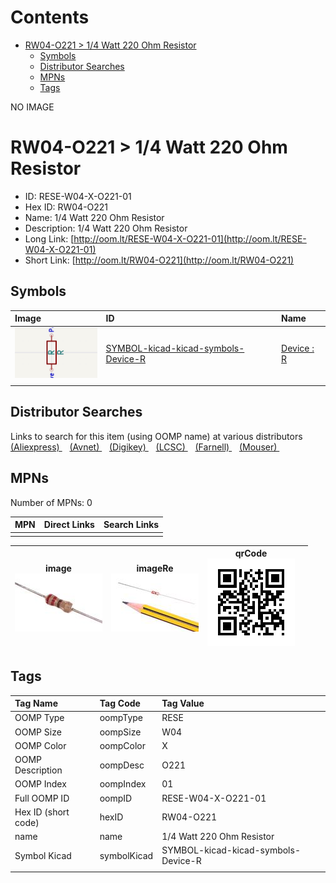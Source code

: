 



Contents
========

* [RW04-O221 > 1/4 Watt 220 Ohm Resistor](#rw04-o221--14-watt-220-ohm-resistor)
	* [Symbols](#symbols)
	* [Distributor Searches](#distributor-searches)
	* [MPNs](#mpns)
	* [Tags](#tags)
  
NO IMAGE  
# RW04-O221 > 1/4 Watt 220 Ohm Resistor

- ID: RESE-W04-X-O221-01
- Hex ID: RW04-O221
- Name: 1/4 Watt 220 Ohm Resistor
- Description: 1/4 Watt 220 Ohm Resistor
- Long Link: [http://oom.lt/RESE-W04-X-O221-01](http://oom.lt/RESE-W04-X-O221-01)
- Short Link: [http://oom.lt/RW04-O221](http://oom.lt/RW04-O221)

## Symbols
  

|Image|ID|Name|
| :--- | :--- | :--- |
|[![](https://raw.githubusercontent.com/oomlout/oomlout_OOMP_eda_V2/main/SYMBOL/kicad/kicad-symbols/Device/R/image_140.png)](https://github.com/oomlout/oomlout_OOMP_eda_V2/tree/main/SYMBOL/kicad/kicad-symbols/Device/R/)|[SYMBOL-kicad-kicad-symbols-Device-R](https://github.com/oomlout/oomlout_OOMP_eda_V2/tree/main/SYMBOL/kicad/kicad-symbols/Device/R/)|[Device : R](https://github.com/oomlout/oomlout_OOMP_eda_V2/tree/main/SYMBOL/kicad/kicad-symbols/Device/R/)|
||||

## Distributor Searches
  
Links to search for this item (using OOMP name) at various distributors  
[(Aliexpress) ](https://www.aliexpress.com/wholesale?SearchText=11171/4+Watt+220+Ohm+Resistor)&nbsp;&nbsp;&nbsp;[(Avnet) ](https://www.avnet.com/shop/us/search/1/4+Watt+220+Ohm+Resistor)&nbsp;&nbsp;&nbsp;[(Digikey) ](https://www.digikey.co.uk/en/products/result?s=1/4+Watt+220+Ohm+Resistor)&nbsp;&nbsp;&nbsp;[(LCSC) ](https://www.lcsc.com/search?q=1/4+Watt+220+Ohm+Resistor)&nbsp;&nbsp;&nbsp;[(Farnell) ](https://uk.farnell.com/search?st=1/4+Watt+220+Ohm+Resistor)&nbsp;&nbsp;&nbsp;[(Mouser) ](https://www.mouser.com/c/?q=1/4+Watt+220+Ohm+Resistor)&nbsp;&nbsp;&nbsp;
## MPNs
  
Number of MPNs: 0  

|MPN|Direct Links|Search Links|
| :--- | :--- | :--- |
||||
  

|image<br>[![](https://raw.githubusercontent.com/oomlout/oomlout_OOMP_parts_V2/main/RESE/W04/X/O221/01/image_140.jpg)](https://github.com/oomlout/oomlout_OOMP_parts_V2/tree/main/RESE/W04/X/O221/01/image.jpg)|imageRe<br>[![](https://raw.githubusercontent.com/oomlout/oomlout_OOMP_parts_V2/main/RESE/W04/X/O221/01/image_RE_140.jpg)](https://github.com/oomlout/oomlout_OOMP_parts_V2/tree/main/RESE/W04/X/O221/01/image_RE.jpg)|qrCode<br>[![](https://raw.githubusercontent.com/oomlout/oomlout_OOMP_parts_V2/main/RESE/W04/X/O221/01/qrCode_140.png)](https://github.com/oomlout/oomlout_OOMP_parts_V2/tree/main/RESE/W04/X/O221/01/qrCode.png)||
| :---: | :---: | :---: | :---: |

## Tags
  

|Tag Name|Tag Code|Tag Value|
| :--- | :--- | :--- |
|OOMP Type|oompType|RESE|
|OOMP Size|oompSize|W04|
|OOMP Color|oompColor|X|
|OOMP Description|oompDesc|O221|
|OOMP Index|oompIndex|01|
|Full OOMP ID|oompID|RESE-W04-X-O221-01|
|Hex ID (short code)|hexID|RW04-O221|
|name|name|1/4 Watt 220 Ohm Resistor|
|Symbol Kicad|symbolKicad|SYMBOL-kicad-kicad-symbols-Device-R|
||||
